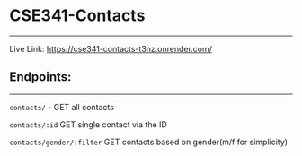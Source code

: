# CSE341-Contacts
---

Live Link: https://cse341-contacts-t3nz.onrender.com/

## Endpoints:
---
`contacts/` - GET all contacts

`contacts/:id` GET single contact via the ID

`contacts/gender/:filter` GET contacts based on gender(m/f for simplicity)
